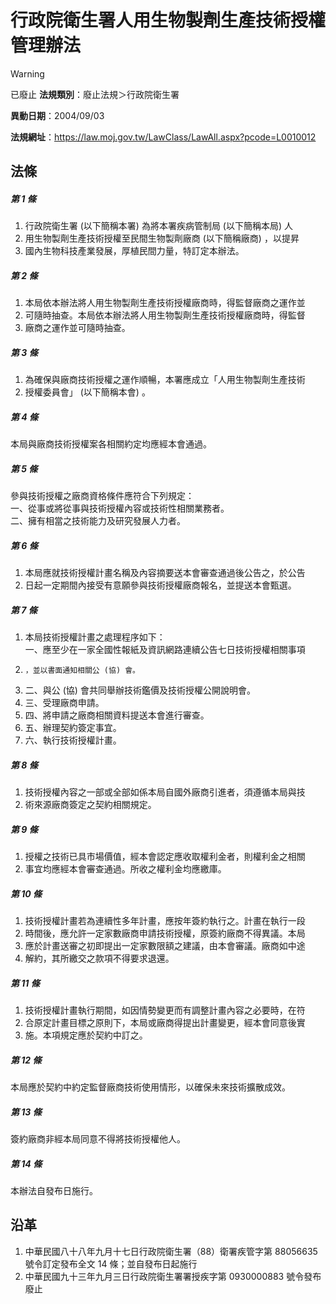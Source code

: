 # 行政院衛生署人用生物製劑生產技術授權管理辦法


> [!WARNING]
> 已廢止
**法規類別**：廢止法規＞行政院衛生署

**異動日期**：2004/09/03  

**法規網址**：https://law.moj.gov.tw/LawClass/LawAll.aspx?pcode=L0010012



## 法條
##### 第 1 條
1. 行政院衛生署 (以下簡稱本署) 為將本署疾病管制局 (以下簡稱本局) 人
1. 用生物製劑生產技術授權至民間生物製劑廠商 (以下簡稱廠商) ，以提昇
1. 國內生物科技產業發展，厚植民間力量，特訂定本辦法。

##### 第 2 條
1. 本局依本辦法將人用生物製劑生產技術授權廠商時，得監督廠商之運作並
1. 可隨時抽查。本局依本辦法將人用生物製劑生產技術授權廠商時，得監督
1. 廠商之運作並可隨時抽查。

##### 第 3 條
1. 為確保與廠商技術授權之運作順暢，本署應成立「人用生物製劑生產技術
1. 授權委員會」 (以下簡稱本會) 。

##### 第 4 條
本局與廠商技術授權案各相關約定均應經本會通過。

##### 第 5 條
參與技術授權之廠商資格條件應符合下列規定：  
一、從事或將從事與技術授權內容或技術性相關業務者。  
二、擁有相當之技術能力及研究發展人力者。

##### 第 6 條
1. 本局應就技術授權計畫名稱及內容摘要送本會審查通過後公告之，於公告
1. 日起一定期間內接受有意願參與技術授權廠商報名，並提送本會甄選。

##### 第 7 條
1. 本局技術授權計畫之處理程序如下：  
一、應至少在一家全國性報紙及資訊網路連續公告七日技術授權相關事項
1.     ，並以書面通知相關公 (協) 會。
1. 二、與公 (協) 會共同舉辦技術鑑價及技術授權公開說明會。
1. 三、受理廠商申請。
1. 四、將申請之廠商相關資料提送本會進行審查。
1. 五、辦理契約簽定事宜。
1. 六、執行技術授權計畫。

##### 第 8 條
1. 技術授權內容之一部或全部如係本局自國外廠商引進者，須遵循本局與技
1. 術來源廠商簽定之契約相關規定。

##### 第 9 條
1. 授權之技術已具市場價值，經本會認定應收取權利金者，則權利金之相關
1. 事宜均應經本會審查通過。所收之權利金均應繳庫。

##### 第 10 條
1. 技術授權計畫若為連續性多年計畫，應按年簽約執行之。計畫在執行一段
1. 時間後，應允許一定家數廠商申請技術授權，原簽約廠商不得異議。本局
1. 應於計畫送審之初即提出一定家數限額之建議，由本會審議。廠商如中途
1. 解約，其所繳交之款項不得要求退還。

##### 第 11 條
1. 技術授權計畫執行期間，如因情勢變更而有調整計畫內容之必要時，在符
1. 合原定計畫目標之原則下，本局或廠商得提出計畫變更，經本會同意後實
1. 施。本項規定應於契約中訂之。

##### 第 12 條
本局應於契約中約定監督廠商技術使用情形，以確保未來技術擴散成效。

##### 第 13 條
簽約廠商非經本局同意不得將技術授權他人。

##### 第 14 條
本辦法自發布日施行。

## 沿革
1. 中華民國八十八年九月十七日行政院衛生署（88）衛署疾管字第 88056635 號令訂定發布全文 14 條；並自發布日起施行
1. 中華民國九十三年九月三日行政院衛生署署授疾字第 0930000883 號令發布廢止
